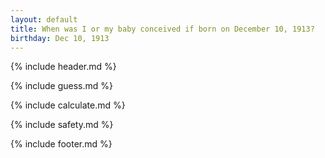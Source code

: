 ```yaml
---
layout: default
title: When was I or my baby conceived if born on December 10, 1913?
birthday: Dec 10, 1913
---
```


{% include header.md %}

{% include guess.md %}

{% include calculate.md %}

{% include safety.md %}

{% include footer.md %}



